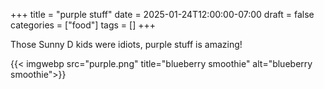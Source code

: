 +++
title = "purple stuff"
date = 2025-01-24T12:00:00-07:00
draft = false
categories = ["food"]
tags = []
+++

Those Sunny D kids were idiots, purple stuff is amazing!

{{< imgwebp src="purple.png" title="blueberry smoothie" alt="blueberry smoothie">}}
